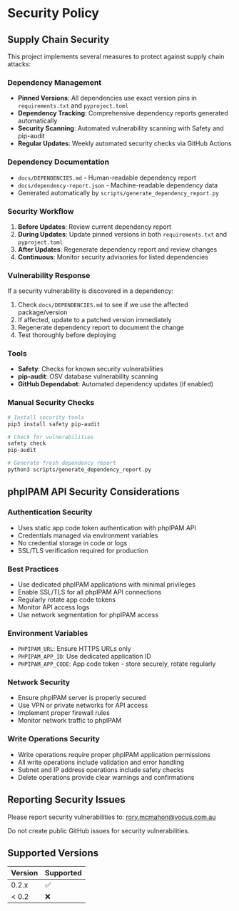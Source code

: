 # Security Policy

## Supply Chain Security

This project implements several measures to protect against supply chain attacks:

### Dependency Management

- **Pinned Versions**: All dependencies use exact version pins in `requirements.txt` and `pyproject.toml`
- **Dependency Tracking**: Comprehensive dependency reports generated automatically
- **Security Scanning**: Automated vulnerability scanning with Safety and pip-audit
- **Regular Updates**: Weekly automated security checks via GitHub Actions

### Dependency Documentation

- `docs/DEPENDENCIES.md` - Human-readable dependency report
- `docs/dependency-report.json` - Machine-readable dependency data
- Generated automatically by `scripts/generate_dependency_report.py`

### Security Workflow

1. **Before Updates**: Review current dependency report
2. **During Updates**: Update pinned versions in both `requirements.txt` and `pyproject.toml`
3. **After Updates**: Regenerate dependency report and review changes
4. **Continuous**: Monitor security advisories for listed dependencies

### Vulnerability Response

If a security vulnerability is discovered in a dependency:

1. Check `docs/DEPENDENCIES.md` to see if we use the affected package/version
2. If affected, update to a patched version immediately
3. Regenerate dependency report to document the change
4. Test thoroughly before deploying

### Tools

- **Safety**: Checks for known security vulnerabilities
- **pip-audit**: OSV database vulnerability scanning
- **GitHub Dependabot**: Automated dependency updates (if enabled)

### Manual Security Checks

```bash
# Install security tools
pip3 install safety pip-audit

# Check for vulnerabilities
safety check
pip-audit

# Generate fresh dependency report
python3 scripts/generate_dependency_report.py
```

## phpIPAM API Security Considerations

### Authentication Security
- Uses static app code token authentication with phpIPAM API
- Credentials managed via environment variables
- No credential storage in code or logs
- SSL/TLS verification required for production

### Best Practices
- Use dedicated phpIPAM applications with minimal privileges
- Enable SSL/TLS for all phpIPAM API connections
- Regularly rotate app code tokens
- Monitor API access logs
- Use network segmentation for phpIPAM access

### Environment Variables
- `PHPIPAM_URL`: Ensure HTTPS URLs only
- `PHPIPAM_APP_ID`: Use dedicated application ID
- `PHPIPAM_APP_CODE`: App code token - store securely, rotate regularly

### Network Security
- Ensure phpIPAM server is properly secured
- Use VPN or private networks for API access
- Implement proper firewall rules
- Monitor network traffic to phpIPAM

### Write Operations Security
- Write operations require proper phpIPAM application permissions
- All write operations include validation and error handling
- Subnet and IP address operations include safety checks
- Delete operations provide clear warnings and confirmations

## Reporting Security Issues

Please report security vulnerabilities to: rory.mcmahon@vocus.com.au

Do not create public GitHub issues for security vulnerabilities.

## Supported Versions

| Version | Supported          |
| ------- | ------------------ |
| 0.2.x   | :white_check_mark: |
| < 0.2   | :x:                |
